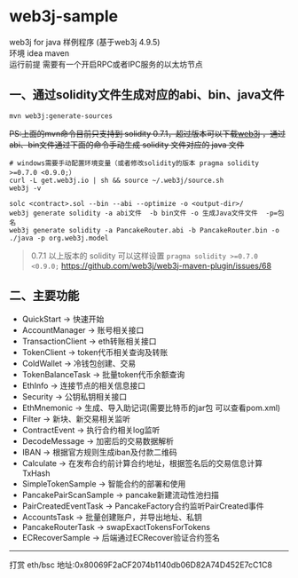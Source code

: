 # web3j-sample

web3j for java 样例程序 (基于web3j 4.9.5)   
环境 idea maven  
运行前提 需要有一个开启RPC或者IPC服务的以太坊节点

## 一、通过solidity文件生成对应的abi、bin、java文件

```shell
mvn web3j:generate-sources
```

~~PS:上面的mvn命令目前只支持到 solidity 0.7.1，超过版本可以下载[web3j](http://docs.web3j.io/4.8.7/command_line_tools/) ，通过abi、bin文件通过下面的命令手动生成 solidity 文件对应的 java 文件~~

```shell
# windows需要手动配置环境变量（或者修改solidity的版本 pragma solidity >=0.7.0 <0.9.0;）
curl -L get.web3j.io | sh && source ~/.web3j/source.sh
web3j -v

solc <contract>.sol --bin --abi --optimize -o <output-dir>/
web3j generate solidity -a abi文件  -b bin文件 -o 生成Java文件文件  -p=包名 
web3j generate solidity -a PancakeRouter.abi -b PancakeRouter.bin -o ./java -p org.web3j.model
```

> 0.7.1 以上版本的 solidity 可以这样设置 `pragma solidity >=0.7.0 <0.9.0;` https://github.com/web3j/web3j-maven-plugin/issues/68

## 二、主要功能

- QuickStart -> 快速开始
- AccountManager -> 账号相关接口
- TransactionClient -> eth转账相关接口
- TokenClient -> token代币相关查询及转账
- ColdWallet -> 冷钱包创建、交易
- TokenBalanceTask -> 批量token代币余额查询
- EthInfo -> 连接节点的相关信息接口
- Security -> 公钥私钥相关接口
- EthMnemonic -> 生成、导入助记词(需要比特币的jar包 可以查看pom.xml)
- Filter -> 新块、新交易相关监听
- ContractEvent -> 执行合约相关log监听
- DecodeMessage -> 加密后的交易数据解析
- IBAN -> 根据官方规则生成iban及付款二维码
- Calculate -> 在发布合约前计算合约地址，根据签名后的交易信息计算TxHash
- SimpleTokenSample -> 智能合约的部署和使用
- PancakePairScanSample -> pancake新建流动性池扫描
- PairCreatedEventTask -> PancakeFactory合约监听PairCreated事件
- AccountsTask -> 批量创建账户，并导出地址、私钥
- PancakeRouterTask -> swapExactTokensForTokens
- ECRecoverSample -> 后端通过ECRecover验证合约签名
--- 

打赏 eth/bsc 地址:0x80069F2aCF2074b1140db06D82A74D452E7cC1C8
